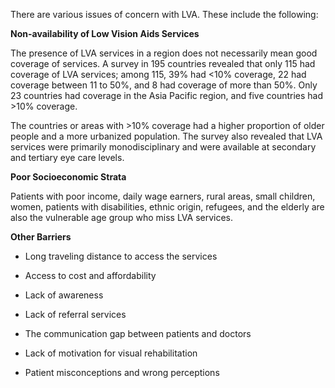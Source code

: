 There are various issues of concern with LVA. These include the following:

**Non-availability of Low Vision Aids Services**

The presence of LVA services in a region does not necessarily mean good coverage of services. A survey in 195 countries revealed that only 115 had coverage of LVA services; among 115, 39% had <10% coverage, 22 had coverage between 11 to 50%, and 8 had coverage of more than 50%. Only 23 countries had coverage in the Asia Pacific region, and five countries had >10% coverage.

The countries or areas with >10% coverage had a higher proportion of older people and a more urbanized population. The survey also revealed that LVA services were primarily monodisciplinary and were available at secondary and tertiary eye care levels.

**Poor Socioeconomic Strata**

Patients with poor income, daily wage earners, rural areas, small children, women, patients with disabilities, ethnic origin, refugees, and the elderly are also the vulnerable age group who miss LVA services.

**Other Barriers**

- Long traveling distance to access the services

- Access to cost and affordability

- Lack of awareness

- Lack of referral services

- The communication gap between patients and doctors

- Lack of motivation for visual rehabilitation

- Patient misconceptions and wrong perceptions